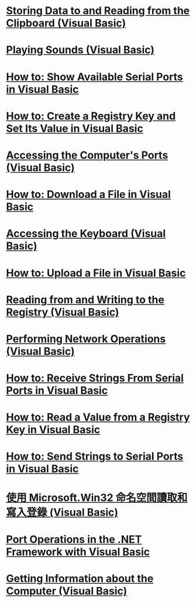 # [Storing Data to and Reading from the Clipboard (Visual Basic)](storing-data-to-and-reading-from-the-clipboard.md)
# [Playing Sounds (Visual Basic)](playing-sounds.md)
# [How to: Show Available Serial Ports in Visual Basic](how-to-show-available-serial-ports.md)
# [How to: Create a Registry Key and Set Its Value in Visual Basic](how-to-create-a-registry-key-and-set-its-value.md)
# [Accessing the Computer's Ports (Visual Basic)](accessing-the-computer-s-ports.md)
# [How to: Download a File in Visual Basic](how-to-download-a-file.md)
# [Accessing the Keyboard (Visual Basic)](accessing-the-keyboard.md)
# [How to: Upload a File in Visual Basic](how-to-upload-a-file.md)
# [Reading from and Writing to the Registry (Visual Basic)](reading-from-and-writing-to-the-registry.md)
# [Performing Network Operations (Visual Basic)](performing-network-operations.md)
# [How to: Receive Strings From Serial Ports in Visual Basic](how-to-receive-strings-from-serial-ports.md)
# [How to: Read a Value from a Registry Key in Visual Basic](how-to-read-a-value-from-a-registry-key.md)
# [How to: Send Strings to Serial Ports in Visual Basic](how-to-send-strings-to-serial-ports.md)
# [使用 Microsoft.Win32 命名空間讀取和寫入登錄 (Visual Basic)](reading-from-and-writing-to-the-registry-using-the-microsoft-win32-namespace.md)
# [Port Operations in the .NET Framework with Visual Basic](port-operations-in-the-net-framework.md)
# [Getting Information about the Computer (Visual Basic)](getting-information-about-the-computer.md)
